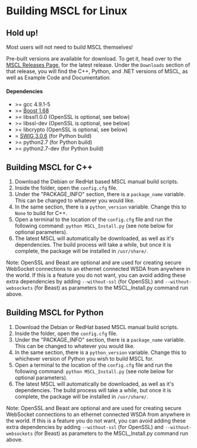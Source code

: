 # **Building MSCL for Linux**

## Hold up!
Most users will not need to build MSCL themselves!

Pre-built versions are available for download. To get it, head over to the [MSCL Releases Page](https://github.com/LORD-MicroStrain/MSCL/releases), for the latest release. Under the `Downloads` section of that release, you will find the C++, Python, and .NET versions of MSCL, as well as Example Code and Documentation.

#### Dependencies

- \>= gcc 4.9.1-5
- \>= [Boost 1.68](http://www.boost.org/)
- \>= libssl1.0.0 (OpenSSL is optional, see below)
- \>= libssl-dev (OpenSSL is optional, see below)
- \>= libcrypto (OpenSSL is optional, see below)
- = [SWIG 3.0.6](http://swig.org/download.html) (for Python build)
- \>= python2.7 (for Python build)
- \>= python2.7-dev (for Python build)


## Building MSCL for C++

1. Download the Debian or RedHat based MSCL manual build scripts.
2. Inside the folder, open the `config.cfg` file.
3. Under the "PACKAGE_INFO" section, there is a `package_name` variable. This can be changed to whatever you would like.
4. In the same section, there is a `python_version` variable. Change this to `None` to build for C++.
5. Open a terminal to the location of the `config.cfg` file and run the following command: `python MSCL_Install.py` (see note below for optional parameters).
6. The latest MSCL will automatically be downloaded, as well as it's dependencies. The build process will take a while, but once it is complete, the package will be installed in `/usr/share/`.

Note: OpenSSL and Beast are optional and are used for creating secure WebSocket connections to an ethernet connected WSDA from anywhere in the world. If this is a feature you do not want, you can avoid adding these extra dependencies by adding `--without-ssl` (for OpenSSL) and `--without-websockets` (for Beast) as parameters to the MSCL_Install.py command run above.

## Building MSCL for Python

1. Download the Debian or RedHat based MSCL manual build scripts.
2. Inside the folder, open the `config.cfg` file.
3. Under the "PACKAGE_INFO" section, there is a `package_name` variable. This can be changed to whatever you would like.
4. In the same section, there is a `python_version` variable. Change this to whichever version of Python you wish to build MSCL for.
5. Open a terminal to the location of the `config.cfg` file and run the following command: `python MSCL_Install.py` (see note below for optional parameters).
6. The latest MSCL will automatically be downloaded, as well as it's dependencies. The build process will take a while, but once it is complete, the package will be installed in `/usr/share/`.

Note: OpenSSL and Beast are optional and are used for creating secure WebSocket connections to an ethernet connected WSDA from anywhere in the world. If this is a feature you do not want, you can avoid adding these extra dependencies by adding `--without-ssl` (for OpenSSL) and `--without-websockets` (for Beast) as parameters to the MSCL_Install.py command run above.